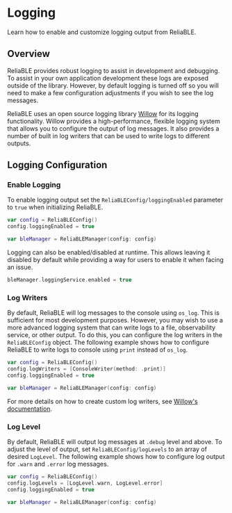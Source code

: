 # Logging

Learn how to enable and customize logging output from ReliaBLE.

## Overview

ReliaBLE provides robust logging to assist in development and debugging. To assist in your own application development 
these logs are exposed outside of the library. However, by default logging is 
turned off so you will need to make a few configuration adjustments if you wish to see the log messages.

ReliaBLE uses an open source logging library [Willow](https://github.com/Nike-Inc/Willow) for its logging 
functionality. Willow provides a high-performance, flexible logging system that allows you to configure the output of 
log messages. It also provides a number of built in log writers that can be used to write logs to different outputs.

## Logging Configuration

### Enable Logging
To enable logging output set the ``ReliaBLEConfig/loggingEnabled`` parameter to `true` when initializing ReliaBLE.

```swift
var config = ReliaBLEConfig()
config.loggingEnabled = true

var bleManager = ReliaBLEManager(config: config)
```

Logging can also be enabled/disabled at runtime. This allows leaving it disabled by default while providing a way
for users to enable it when facing an issue.

```swift
bleManager.loggingService.enabled = true
```

### Log Writers

By default, ReliaBLE will log messages to the console using `os_log`. This is sufficient for most development purposes. 
However, you may wish to use a more advanced logging system that can write logs to a file, observability service, or 
other output. To do this, you can configure the log writers in the ``ReliaBLEConfig`` object. The following example 
shows how to configure ReliaBLE to write logs to console using `print` instead of `os_log`.

```swift
var config = ReliaBLEConfig()
config.logWriters = [ConsoleWriter(method: .print)]
config.loggingEnabled = true

var bleManager = ReliaBLEManager(config: config)
```

For more details on how to create custom log writers, see [Willow's documentation](https://github.com/Nike-Inc/Willow?tab=readme-ov-file#log-writers).

### Log Level

By default, ReliaBLE will output log messages at `.debug` level and above. To adjust the level of output, set
``ReliaBLEConfig/logLevels`` to an array of desired ``LogLevel``. The following example shows how to configure log
output for `.warn` and `.error` log messages.

```swift
var config = ReliaBLEConfig()
config.logLevels = [LogLevel.warn, LogLevel.error]
config.loggingEnabled = true

var bleManager = ReliaBLEManager(config: config)
```

